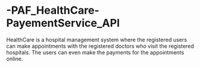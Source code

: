 # -PAF_HealthCare-PayementService_API
HealthCare is a hospital management system where the registered users can make appointments with the registered doctors who visit the registered hospitals. The users can even make the payments for the appointments online.
